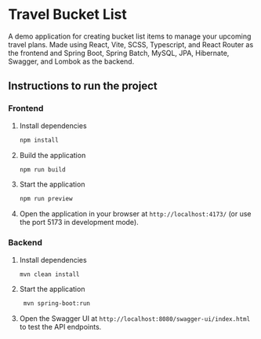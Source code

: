 # Travel Bucket List

A demo application for creating bucket list items to manage your upcoming travel plans. Made using React, Vite, SCSS, Typescript, and React Router as the frontend and Spring Boot, Spring Batch, MySQL, JPA, Hibernate, Swagger, and Lombok as the backend.

## Instructions to run the project

### Frontend

1. Install dependencies
   ```bash
   npm install
   ```
2. Build the application
   ```bash
   npm run build
   ```
3. Start the application
   ```bash
   npm run preview
   ```
4. Open the application in your browser at `http://localhost:4173/` (or use the port 5173 in development mode).

### Backend

1. Install dependencies
   ```bash
   mvn clean install
   ```
2. Start the application
   ```bash
    mvn spring-boot:run
   ```
3. Open the Swagger UI at `http://localhost:8080/swagger-ui/index.html` to test the API endpoints.
